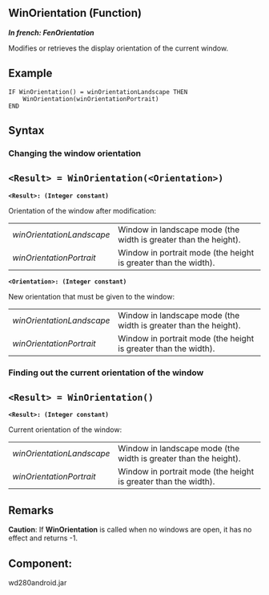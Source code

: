 
## WinOrientation (Function)

***In french: FenOrientation***



<a name="XUse"></a>
<a name="Use"></a>
<a name="description"></a>
Modifies or retrieves the display orientation of the current window.
<a name="Example1"></a>
<a name="sample_code"></a>

## Example


```wl
IF WinOrientation() = winOrientationLandscape THEN
	WinOrientation(winOrientationPortrait)
END
```

<a name="XSYNTAX"></a>

## Syntax
<a name="SYNTAX1"></a>

### Changing the window orientation

`<Result> = WinOrientation(<Orientation>)`
---

**`<Result>: (Integer constant)`**

Orientation of the window after modification: 


|   |   |
| --- | --- |
| *winOrientationLandscape* | Window in landscape mode (the width is greater than the height). |
| *winOrientationPortrait* | Window in portrait mode (the height is greater than the width). |



**`<Orientation>: (Integer constant)`**

New orientation that must be given to the window: 


|   |   |
| --- | --- |
| *winOrientationLandscape* | Window in landscape mode (the width is greater than the height). |
| *winOrientationPortrait* | Window in portrait mode (the height is greater than the width). |




<a name="SYNTAX2"></a>

### Finding out the current orientation of the window

`<Result> = WinOrientation()`
---

**`<Result>: (Integer constant)`**

Current orientation of the window: 


|   |   |
| --- | --- |
| *winOrientationLandscape* | Window in landscape mode (the width is greater than the height). |
| *winOrientationPortrait* | Window in portrait mode (the height is greater than the width). |





<a name="NOTE0"></a>
<a name="NOTE0_1"></a>

## Remarks
**Caution**: If **WinOrientation** is called when no windows are open, it has no effect and returns -1.

<a name="XComponent"></a>

## Component:
wd280android.jar
